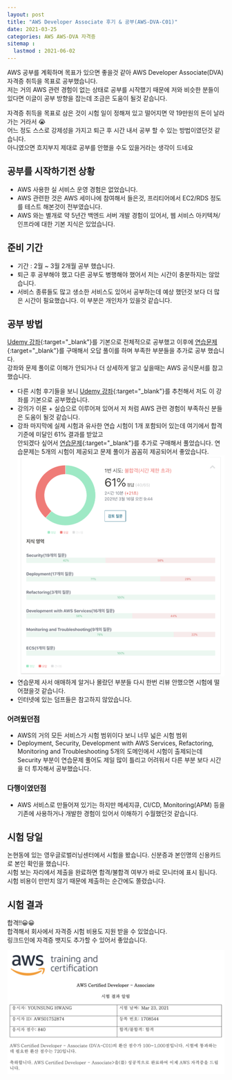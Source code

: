 ```yaml
---
layout: post
title: "AWS Developer Associate 후기 & 공부(AWS-DVA-C01)"
date: 2021-03-25
categories: AWS AWS-DVA 자격증
sitemap :
  lastmod : 2021-06-02
---
```


AWS 공부를 계획하며 목표가 있으면 좋을것 같아 AWS Developer Associate(DVA) 자격증 취득을 목표로 공부했습니다.  
저는 거의 AWS 관련 경험이 없는 상태로 공부를 시작했기 때문에 저와 비슷한 분들이 있다면 이글이 공부 방향을 잡는데 조금은 도움이 될것 같습니다.

자격증 취득을 목표로 삼은 것이 시험 일이 정해져 있고 떨어지면 약 19만원의 돈이 날라가는 거라서 😭  
어느 정도 스스로 강제성을 가지고 퇴근 후 시간 내서 공부 할 수 있는 방법이였던것 같습니다.  
아니였으면 흐지부지 제대로 공부를 안했을 수도 있을거라는 생각이 드네요

## 공부를 시작하기전 상황

- AWS 사용한 실 서비스 운영 경험은 없었습니다.
- AWS 관련한 것은 AWS 세미나에 참여해서 들은것, 프리티어에서 EC2/RDS 정도를 테스트 해본것이 전부였습니다.
- AWS 와는 별개로 약 5년간 백엔드 서버 개발 경험이 있어서, 웹 서비스 아키텍쳐/인프라에 대한 기본 지식은 있었습니다.

## 준비 기간

- 기간 : 2월 ~ 3월 2개월 공부 했습니다.
- 퇴근 후 공부해야 했고 다른 공부도 병행해야 했어서 저는 시간이 충분하지는 않았습니다.
- 서비스 종류들도 많고 생소한 서비스도 있어서 공부하는데 예상 했던것 보다 더 많은 시간이 필요했습니다. 이 부분은 개인차가 있을것 같습니다.

## 공부 방법

[Udemy 강좌](https://www.udemy.com/course/aws-certified-developer-associate-dva-c01/learn/lecture/11851498?start=0#overview){:target="_blank"}를 기본으로 전체적으로 공부했고 이후에 [연습문제](https://www.udemy.com/course/aws-certified-developer-associate-practice-tests-dva-c01/){:target="_blank"}를 구매해서 오답 풀이를 하며 부족한 부분들을 추가로 공부 했습니다.  
강좌와 문제 풀이로 이해가 안되거나 더 상세하게 알고 싶을때는 AWS 공식문서를 참고 했습니다.

- 다른 시험 후기들을 보니 [Udemy 강좌](https://www.udemy.com/course/aws-certified-developer-associate-dva-c01/learn/lecture/11851498?start=0#overview){:target="_blank"}를 추천해서 저도 이 강좌를 기본으로 공부했습니다.
- 강의가 이론 + 실습으로 이루어져 있어서 저 처럼 AWS 관련 경험이 부족하신 분들은 도움이 될것 같습니다.
- 강좌 마지막에 실제 시험과 유사한 연습 시험이 1개 포함되어 있는데 여기에서 합격 기준에 미달인 61% 결과를 받았고  
  안되겠다 싶어서 [연습문제](https://www.udemy.com/course/aws-certified-developer-associate-practice-tests-dva-c01/){:target="_blank"}를 추가로 구매해서 풀었습니다. 연습문제는 5개의 시험이 제공되고 문제 풀이가 꼼꼼히 제공되어서 좋았습니다.
  ![aws-dva-practice-result](/assets/capture/aws-dva-practice.png)
- 연습문제 사서 애매하게 알거나 몰랐던 부분들 다시 한번 리뷰 안했으면 시험에 떨어졌을것 같습니다.
- 인터넷에 있는 덤프들은 참고하지 않았습니다.

### 어려웠던점

- AWS의 거의 모든 서비스가 시험 범위이다 보니 너무 넓은 시험 범위
- Deployment, Security, Development with AWS Services, Refactoring, Monitoring and Troubleshooting 5개의 도메인에서 시험이 출제되는데
  Security 부분이 연습문제 풀어도 제일 많이 틀리고 어려워서 다른 부분 보다 시간을 더 투자해서 공부했습니다.
  
### 다행이였던점

- AWS 서비스로 만들어져 있기는 하지만 메세지큐, CI/CD, Monitoring(APM) 등을 기존에 사용하거나 개발한 경험이 있어서 이해하기 수월했던것 같습니다.
  
## 시험 당일

논현동에 있는 영우글로벌러닝센터에서 시험을 봤습니다. 신분증과 본인명의 신용카드로 본인 확인을 했습니다.  
시험 보는 자리에서 제출을 완료하면 합격/불합격 여부가 바로 모니터에 표시 됩니다.  
시험 비용이 만만치 않기 때문에 제출하는 순간에도 쫄렸습니다.

## 시험 결과

합격!!😀😀  
합격해서 회사에서 자격증 시험 비용도 지원 받을 수 있었습니다.  
링크드인에 자격증 뱃지도 추가할 수 있어서 좋았습니다.

![aws-dva-result](/assets/capture/aws-dva-result.png)
